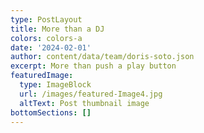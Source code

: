 ```yaml
---
type: PostLayout
title: More than a DJ
colors: colors-a
date: '2024-02-01'
author: content/data/team/doris-soto.json
excerpt: More than push a play button
featuredImage:
  type: ImageBlock
  url: /images/featured-Image4.jpg
  altText: Post thumbnail image
bottomSections: []
---
```

